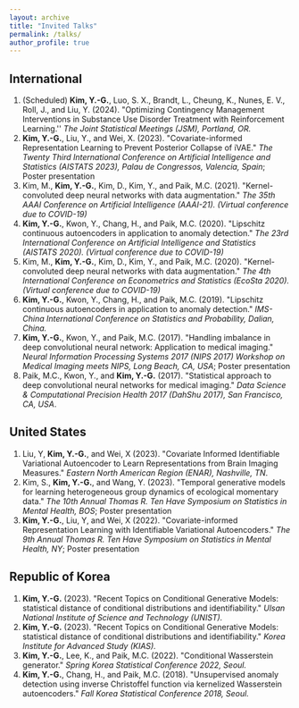 ```yaml
---
layout: archive
title: "Invited Talks"
permalink: /talks/
author_profile: true
---
```


## International
1. (Scheduled) **Kim, Y.-G.**, Luo, S. X., Brandt, L., Cheung, K., Nunes, E. V., Roll, J., and Liu, Y. (2024). "Optimizing Contingency Management Interventions in Substance Use Disorder Treatment with Reinforcement Learning.'' *The Joint Statistical Meetings (JSM), Portland, OR.*
2. **Kim, Y.-G.**, Liu, Y., and Wei, X. (2023). "Covariate-informed Representation Learning to Prevent Posterior Collapse of iVAE." *The Twenty Third International Conference on Artificial Intelligence and Statistics (AISTATS 2023), Palau de Congressos, Valencia, Spain*; Poster presentation
3. Kim, M., **Kim, Y.-G.**, Kim, D., Kim, Y., and Paik, M.C. (2021). "Kernel-convoluted deep neural networks with data augmentation." *The 35th AAAI Conference on Artificial Intelligence (AAAI-21). (Virtual conference due to COVID-19)*
4. **Kim, Y.-G.**, Kwon, Y., Chang, H., and Paik, M.C. (2020). "Lipschitz continuous autoencoders in application to anomaly detection." *The 23rd International Conference on Artificial Intelligence and Statistics (AISTATS 2020). (Virtual conference due to COVID-19)*
5. Kim, M., **Kim, Y.-G.**, Kim, D., Kim, Y., and Paik, M.C. (2020). "Kernel-convoluted deep neural networks with data augmentation." *The 4th International Conference on Econometrics and Statistics (EcoSta 2020). (Virtual conference due to COVID-19)*
6. **Kim, Y.-G.**, Kwon, Y., Chang, H., and Paik, M.C. (2019). "Lipschitz continuous autoencoders in application to anomaly detection." *IMS-China International Conference on Statistics and Probability, Dalian, China.*
7. **Kim, Y.-G.**, Kwon, Y., and Paik, M.C. (2017). "Handling imbalance in deep convolutional neural network: Application to medical imaging." *Neural Information Processing Systems 2017 (NIPS 2017) Workshop on Medical Imaging meets NIPS, Long Beach, CA, USA*; Poster presentation
8. Paik, M.C., Kwon, Y., and **Kim, Y.-G.** (2017). "Statistical approach to deep convolutional neural networks for medical imaging." *Data Science & Computational Precision Health 2017 (DahShu 2017), San Francisco, CA, USA*.

## United States
1. Liu, Y, **Kim, Y.-G.**, and Wei, X (2023). "Covariate Informed Identifiable Variational Autoencoder to Learn Representations from Brain Imaging Measures." *Eastern North American Region (ENAR), Nashville, TN*.
2. Kim, S., **Kim, Y.-G.**, and Wang, Y. (2023). "Temporal generative models for learning heterogeneous group dynamics of ecological momentary data." *The 10th Annual Thomas R. Ten Have Symposium on Statistics in Mental Health, BOS*; Poster presentation
3. **Kim, Y.-G.**, Liu, Y, and Wei, X (2022). "Covariate-informed Representation Learning with Identifiable Variational Autoencoders." *The 9th Annual Thomas R. Ten Have Symposium on Statistics in Mental Health, NY*; Poster presentation

## Republic of Korea
1. **Kim, Y.-G.** (2023). "Recent Topics on Conditional Generative Models: statistical distance of conditional distributions and identifiability." *Ulsan National Institute of Science and Technology (UNIST).*
2. **Kim, Y.-G.** (2023). "Recent Topics on Conditional Generative Models: statistical distance of conditional distributions and identifiability." *Korea Institute for Advanced Study (KIAS).*
3. **Kim, Y.-G.**, Lee, K., and Paik, M.C. (2022). "Conditional Wasserstein generator." *Spring Korea Statistical Conference 2022, Seoul.*
4. **Kim, Y.-G.**, Chang, H., and Paik, M.C. (2018). "Unsupervised anomaly detection using inverse Christoffel function via kernelized Wasserstein autoencoders." *Fall Korea Statistical Conference 2018, Seoul.*



